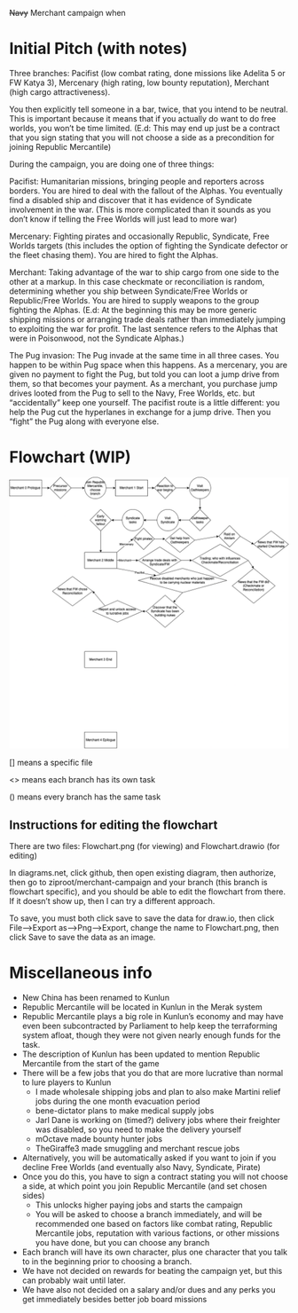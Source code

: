 ~~Navy~~ Merchant campaign when

# Initial Pitch (with notes)

Three branches: Pacifist (low combat rating, done missions like Adelita 5 or FW Katya 3), Mercenary (high rating, low bounty reputation), Merchant (high cargo attractiveness).

You then explicitly tell someone in a bar, twice, that you intend to be neutral. This is important because it means that if you actually do want to do free worlds, you won’t be time limited.
(E.d: This may end up just be a contract that you sign stating that you will not choose a side as a precondition for joining Republic Mercantile)

During the campaign, you are doing one of three things:

Pacifist: Humanitarian missions, bringing people and reporters across borders. You are hired to deal with the fallout of the Alphas. You eventually find a disabled ship and discover that it has evidence of Syndicate involvement in the war. (This is more complicated than it sounds as you don’t know if telling the Free Worlds will just lead to more war)

Mercenary: Fighting pirates and occasionally Republic, Syndicate, Free Worlds targets (this includes the option of fighting the Syndicate defector or the fleet chasing them). You are hired to fight the Alphas.

Merchant: Taking advantage of the war to ship cargo from one side to the other at a markup. In this case checkmate or reconciliation is random, determining whether you ship between Syndicate/Free Worlds or Republic/Free Worlds. You are hired to supply weapons to the group fighting the Alphas.
(E.d: At the beginning this may be more generic shipping missions or arranging trade deals rather than immediately jumping to exploiting the war for profit. The last sentence refers to the Alphas that were in Poisonwood, not the Syndicate Alphas.)

The Pug invasion: The Pug invade at the same time in all three cases. You happen to be within Pug space when this happens. As a mercenary, you are given no payment to fight the Pug, but told you can loot a jump drive from them, so that becomes your payment. As a merchant, you purchase jump drives looted from the Pug to sell to the Navy, Free Worlds, etc. but “accidentally” keep one yourself. The pacifist route is a little different: you help the Pug cut the hyperlanes in exchange for a jump drive. Then you “fight” the Pug along with everyone else.

# Flowchart (WIP)
![](Flowchart.png)

[] means a specific file

<> means each branch has its own task

() means every branch has the same task

## Instructions for editing the flowchart
There are two files: Flowchart.png (for viewing) and Flowchart.drawio (for editing)

In diagrams.net, click github, then open existing diagram, then authorize, then go to ziproot/merchant-campaign and your branch (this branch is flowchart specific), and you should be able to edit the flowchart from there. If it doesn’t show up, then I can try a different approach.

To save, you must both click save to save the data for draw.io, then click File-->Export as-->Png-->Export, change the name to Flowchart.png, then click Save to save the data as an image.

# Miscellaneous info

* New China has been renamed to Kunlun
* Republic Mercantile will be located in Kunlun in the Merak system
* Republic Mercantile plays a big role in Kunlun’s economy and may have even been subcontracted by Parliament to help keep the terraforming system afloat, though they were not given nearly enough funds for the task.
* The description of Kunlun has been updated to mention Republic Mercantile from the start of the game
* There will be a few jobs that you do that are more lucrative than normal to lure players to Kunlun
  * I made wholesale shipping jobs and plan to also make Martini relief jobs during the one month evacuation period
  * bene-dictator plans to make medical supply jobs
  * Jarl Dane is working on (timed?) delivery jobs where their freighter was disabled, so you need to make the delivery yourself
  * mOctave made bounty hunter jobs
  * TheGiraffe3 made smuggling and merchant rescue jobs
* Alternatively, you will be automatically asked if you want to join if you decline Free Worlds (and eventually also Navy, Syndicate, Pirate)
* Once you do this, you have to sign a contract stating you will not choose a side, at which point you join Republic Mercantile (and set chosen sides)
  * This unlocks higher paying jobs and starts the campaign
  * You will be asked to choose a branch immediately, and will be recommended one based on factors like combat rating, Republic Mercantile jobs, reputation with various factions, or other missions you have done, but you can choose any branch
* Each branch will have its own character, plus one character that you talk to in the beginning prior to choosing a branch.
* We have not decided on rewards for beating the campaign yet, but this can probably wait until later.
* We have also not decided on a salary and/or dues and any perks you get immediately besides better job board missions
